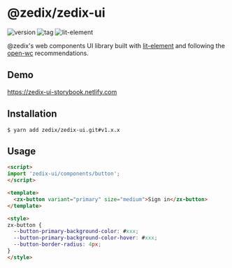 # @zedix/zedix-ui

![version](https://img.shields.io/github/package-json/v/zedix/zedix-ui.svg?maxAge=60)
![tag](https://img.shields.io/github/tag/zedix/zedix-ui.svg?maxAge=60)
![lit-element](https://img.shields.io/badge/lib-lit--element-blue.svg?maxAge=60)

@zedix's web components UI library built with [lit-element](https://github.com/Polymer/lit-element) and following the [open-wc](https://github.com/open-wc/open-wc) recommendations.

## Demo

https://zedix-ui-storybook.netlify.com

## Installation

```
$ yarn add zedix/zedix-ui.git#v1.x.x
```

## Usage

```html
<script>
import 'zedix-ui/components/button';
</script>

<template>
  <zx-button variant="primary" size="medium">Sign in</zx-button>
</template>

<style>
zx-button {
  --button-primary-background-color: #xxx;
  --button-primary-background-color-hover: #xxx;
  --button-border-radius: 4px;
}
</style>
```
